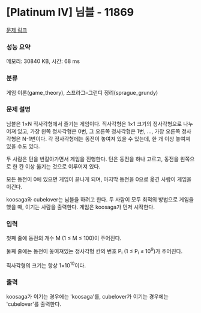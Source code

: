 # [Platinum IV] 님블 - 11869 

[문제 링크](https://www.acmicpc.net/problem/11869) 

### 성능 요약

메모리: 30840 KB, 시간: 68 ms

### 분류

게임 이론(game_theory), 스프라그–그런디 정리(sprague_grundy)

### 문제 설명

<p>님블은 1×N 직사각형에서 즐기는 게임이다. 직사각형은 1×1 크기의 정사각형으로 나누어져 있고, 가장 왼쪽 정사각형은 0번, 그 오른쪽 정사각형은 1번, ..., 가장 오른쪽 정사각형은 N-1번이다. 각 정사각형에는 동전이 놓여져 있을 수 있는데, 한 개 이상 놓여져 있을 수도 있다.</p>

<p>두 사람은 턴을 번갈아가면서 게임을 진행한다. 턴은 동전을 하나 고르고, 동전을 왼쪽으로 한 칸 이상 옮기는 것으로 이루어져 있다. </p>

<p>모든 동전이 0에 있으면 게임이 끝나게 되며, 마지막 동전을 0으로 옮긴 사람이 게임을 이긴다.</p>

<p>koosaga와 cubelover는 님블을 하려고 한다. 두 사람이 모두 최적의 방법으로 게임을 했을 때, 이기는 사람을 출력한다. 게임은 koosaga가 먼저 시작한다.</p>

### 입력 

 <p>첫째 줄에 동전의 개수 M (1 ≤ M ≤ 100)이 주어진다.</p>

<p>둘째 줄에는 동전이 놓여져있는 정사각형 칸의 번호 P<sub>i</sub> (1 ≤ P<sub>i</sub> ≤ 10<sup>9</sup>)가 주어진다.</p>

<p>직사각형의 크기는 항상 1×10<sup>10</sup>이다.</p>

### 출력 

 <p>koosaga가 이기는 경우에는 'koosaga'를, cubelover가 이기는 경우에는 'cubelover'를 출력한다.</p>

